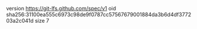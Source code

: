 version https://git-lfs.github.com/spec/v1
oid sha256:31100ea555c6973c98de9f0787cc57567679001884da3b6d4df377203a2c041d
size 7
